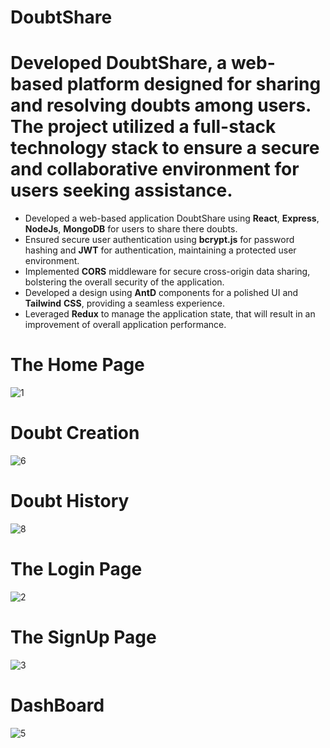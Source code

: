 # DoubtShare
# Developed DoubtShare, a web-based platform designed for sharing and resolving doubts among users. The project utilized a full-stack technology stack to ensure a secure and collaborative environment for users seeking assistance.
*  Developed a web-based application DoubtShare using **React**, **Express**, **NodeJs**, **MongoDB** for users to share there doubts.
*  Ensured secure user authentication using **bcrypt.js** for password hashing and **JWT** for authentication, maintaining a protected user environment.
*  Implemented **CORS** middleware for secure cross-origin data sharing, bolstering the overall security of the application.
*  Developed a design using **AntD** components for a polished UI and **Tailwind** **CSS**, providing a seamless experience.
*  Leveraged **Redux** to manage the application state, that will result in an improvement of overall application performance.

  # The Home Page
  ![1](https://github.com/abhishektyagi88/DoubtShare/assets/146976779/22299c8a-2635-44d3-b2a5-37ae603417ab)
  # Doubt Creation
  ![6](https://github.com/abhishektyagi88/DoubtShare/assets/146976779/fcd8eff6-a343-4250-9489-42970e598620)
  # Doubt History
  ![8](https://github.com/abhishektyagi88/DoubtShare/assets/146976779/624b1a47-58f7-4f24-8ef6-be890e8c4e2e)
  # The Login Page
  ![2](https://github.com/abhishektyagi88/DoubtShare/assets/146976779/ea8d6c3e-13f1-4cee-b56f-e521bf668f43)
  # The SignUp Page
  ![3](https://github.com/abhishektyagi88/DoubtShare/assets/146976779/326acdca-d283-4b9c-9e3e-dcc297fa08f7)
  # DashBoard
  ![5](https://github.com/abhishektyagi88/DoubtShare/assets/146976779/9074d054-01db-4fc8-9a4f-939072b1cc48)

